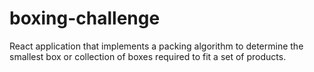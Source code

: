# boxing-challenge
React application that implements a packing algorithm to determine the smallest box or collection of boxes required to fit a set of products.

